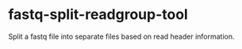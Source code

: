 # fastq-split-readgroup-tool
Split a fastq file into separate files based on read header information.
